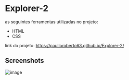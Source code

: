 # Explorer-2

as seguintes ferramentas utilizadas no projeto:

- HTML 
- CSS

link do projeto: https://paulloroberto63.github.io/Explorer-2/

## Screenshots

![image](https://github.com/paulloroberto63/Explorer-2/assets/95132692/f4ae62ea-68e5-46b8-ae2c-f03a525cefb2)

